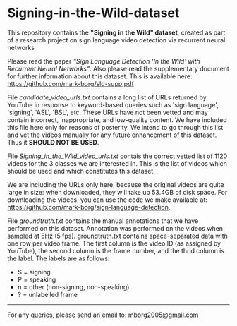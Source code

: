 # Signing-in-the-Wild-dataset
This repository contains the **"Signing in the Wild" dataset**, created as part of a research project on sign language video detection via recurrent neural networks

Please read the paper *"Sign Language Detection 'In the Wild' with Recurrent Neural Networks"*.
Also please read the supplementary document for further information about this dataset. This is available here: https://github.com/mark-borg/sld-supp.pdf

File *candidate_video_urls.txt* contains a long list of URLs returned by YouTube in response to keyword-based queries such as 'sign language', 'signing', 'ASL', 'BSL', etc.
These URLs have not been vetted and may contain incorrect, inappropriate, and low-quality content. We have included this file here only for reasons of posterity. We intend to 
go through this list and vet the videos manually for any future enhancement of this dataset. Thus it **SHOULD NOT BE USED**.

File *Signing_in_the_Wild_video_urls.txt* contais the correct vetted list of 1120 videos for the 3 classes we are interested in. This is the list of videos which should be used and
which constitutes this dataset.

We are including the URLs only here, because the original videos are quite large in size: when downloaded, they will take up 53.4GB of disk space.
For downloading the videos, you can use the code we make available at: https://github.com/mark-borg/sign-language-detection.

File *groundtruth.txt* contains the manual annotations that we have performed on this dataset. Annotation was performed on the videos when sampled at 5Hz (5 fps).
groundtruth.txt contains space-separated data with one row per video frame. The first column is the video ID (as assigned by YouTube), the second column is the frame number,
and the thrid column is the label. The labels are as follows:

- S = signing
- P = speaking
- n = other (non-signing, non-speaking)
- ? = unlabelled frame


------
	
For any queries, please send an email to:    mborg2005@gmail.com


